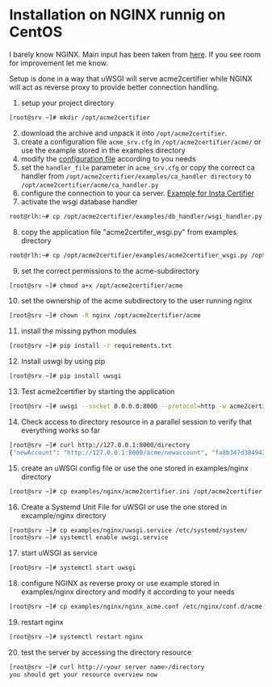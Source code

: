 <!-- markdownlint-disable  MD013 MD029 -->
<!-- wiki-title Installation on NGINX runnig on CentOS -->
# Installation on NGINX runnig on CentOS

I barely know NGINX. Main input has been taken from [here](https://hostpresto.com/community/tutorials/how-to-serve-python-apps-using-uwsgi-and-nginx-on-centos-7/). If you see room for improvement let me know.

Setup is done in a way that uWSGI will serve acme2certifier while NGINX will act as reverse proxy to provide better connection handling.

1. setup your project directory

```bash
[root@srv ~]# mkdir /opt/acme2certifier
```

2. download the archive and unpack it into `/opt/acme2certifier`.
3. create a configuration file `acme_srv.cfg` in `/opt/acme2certifier/acme/` or use the example stored in the examples directory
4. modify the [configuration file](acme_srv.md) according to you needs
5. set the `handler_file` parameter in `acme_srv.cfg` or copy the correct ca handler from `/opt/acme2certifier/examples/ca_handler directory` to `/opt/acme2certifier/acme/ca_handler.py`
6. configure the connection to your ca server. [Example for Insta Certifier](certifier.md)
7. activate the wsgi database handler

```bash
root@rlh:~# cp /opt/acme2certifier/examples/db_handler/wsgi_handler.py /opt/acme2certifier/acme/db_handler.py
```

8. copy the application file "acme2certifer_wsgi.py" from examples directory

```bash
root@rlh:~# cp /opt/acme2certifier/examples/acme2certifier_wsgi.py /opt/acme2certifier/
```

9. set the correct permissions to the acme-subdirectory

```bash
[root@srv ~]# chmod a+x /opt/acme2certifier/acme
```

10. set the ownership of the acme subdirectory to the user running nginx

```bash
[root@srv ~]# chown -R nginx /opt/acme2certifier/acme
```

11. install the missing python modules

```bash
[root@srv ~]# pip install -r requirements.txt
```

12. Install uswgi by using pip

```bash
[root@srv ~]# pip install uwsgi
```

13. Test acme2certifier by starting the application

```bash
[root@srv ~]# uwsgi --socket 0.0.0.0:8000 --protocol=http -w acme2certifier_wsgi
```

14. Check access to directory resource in a parallel session to verify that everything works so far

```bash
[root@srv ~]# curl http://127.0.0.1:8000/directory
{"newAccount": "http://127.0.0.1:8000/acme/newaccount", "fa8b347d3849421ebc4b234205418805": "https://community.letsencrypt.org/t/adding-random-entries-to-the-directory/33417", "keyChange": "http://127.0.0.1:8000/acme/key-change", "newNonce": "http://127.0.0.1:8000/acme/newnonce", "meta": {"home": "https://github.com/grindsa/acme2certifier", "author": "grindsa <grindelsack@gmail.com>"}, "newOrder": "http://127.0.0.1:8000/acme/neworders", "revokeCert": "http://127.0.0.1:8000/acme/revokecert"}[root@srv ~]#
```

15. create an uWSGI config file or use the one stored in examples/nginx directory

```bash
[root@srv ~]# cp examples/nginx/acme2certifier.ini /opt/acme2certifier
```

16. Create a Systemd Unit File for uWSGI or use the one stored in excample/nginx directory

```bash
[root@srv ~]# cp examples/nginx/uwsgi.service /etc/systemd/system/
[root@srv ~]# systemctl enable uwsgi.service
```

17. start uWSGI as service

```bash
[root@srv ~]# systemctl start uwsgi
```

18. configure NGINX as reverse proxy or use example stored in examples/nginx directory and modify it according to your needs

```bash
[root@srv ~]# cp examples/nginx/nginx_acme.conf /etc/nginx/conf.d/acme.conf
```

19. restart nginx

```bash
[root@srv ~]# systemctl restart nginx
```

20. test the server by accessing the directory resource

```bash
[root@srv ~]# curl http://<your server name>/directory
you should get your resource overview now
```
